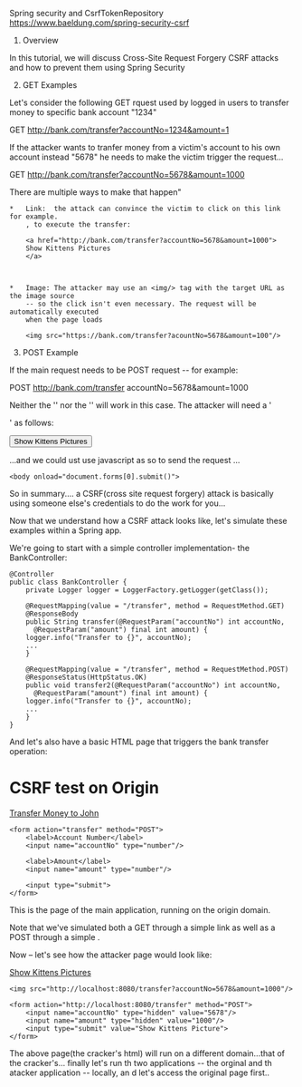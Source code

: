 Spring security and CsrfTokenRepository
https://www.baeldung.com/spring-security-csrf

1.  Overview

In this tutorial, we will discuss Cross-Site Request Forgery CSRF attacks and how to prevent
them using Spring Security


2. GET Examples

Let's consider the following GET rquest used by logged in users to transfer money to 
specific bank account "1234" 


GET http://bank.com/transfer?accountNo=1234&amount=1


If the attacker wants to tranfer money from a victim's account to his own account instead "5678"
he needs to make the victim trigger the request...


GET http://bank.com/transfer?accountNo=5678&amount=1000




There are multiple ways to make that happen"

	*	Link:  the attack can convince the victim to click on this link for example.
		, to execute the transfer:

		<a href="http://bank.com/transfer?accountNo=5678&amount=1000">
		Show Kittens Pictures
		</a>



	*	Image: The attacker may use an <img/> tag with the target URL as the image source
		-- so the click isn't even necessary. The request will be automatically executed
		when the page loads

		<img src="https://bank.com/transfer?acountNo=5678&amount=100"/>



3. POST Example

If the main request needs to be POST request -- for example:


POST http://bank.com/transfer
accountNo=5678&amount=1000


Neither the '<a>' nor the '</img>' will work in this case.  The attacker  will need a 
'<form>' as follows:

<form action="http://bank.com/transfer" method="POST">
    <input type="hidden" name="accountNo" value="5678"/>
    <input type="hidden" name="amount" value="1000"/>
    <input type="submit" value="Show Kittens Pictures"/>
</form>


...and we could ust use javascript as so to send the request ...


	<body onload="document.forms[0].submit()">
<form>



So in summary.... a CSRF(cross site request forgery) attack is basically using someone else's credentials
to do the work for you...


Now that we understand how a CSRF attack looks like, let's simulate these examples within a Spring app.

We're going to start with a simple controller implementation- the BankController:


	@Controller
	public class BankController {
	    private Logger logger = LoggerFactory.getLogger(getClass());
	 
	    @RequestMapping(value = "/transfer", method = RequestMethod.GET)
	    @ResponseBody
	    public String transfer(@RequestParam("accountNo") int accountNo, 
	      @RequestParam("amount") final int amount) {
		logger.info("Transfer to {}", accountNo);
		...
	    }
	 
	    @RequestMapping(value = "/transfer", method = RequestMethod.POST)
	    @ResponseStatus(HttpStatus.OK)
	    public void transfer2(@RequestParam("accountNo") int accountNo, 
	      @RequestParam("amount") final int amount) {
		logger.info("Transfer to {}", accountNo);
		...
	    }
	}


And let's also have a basic HTML page that triggers the bank transfer operation:

<html>
<body>
    <h1>CSRF test on Origin</h1>
    <a href="transfer?accountNo=1234&amount=100">Transfer Money to John</a>
     
    <form action="transfer" method="POST">
        <label>Account Number</label> 
        <input name="accountNo" type="number"/>
 
        <label>Amount</label>         
        <input name="amount" type="number"/>
 
        <input type="submit">
    </form>
</body>
</html>



This is the page of the main application, running on the origin domain.

Note that we've simulated both a GET through a simple link as well as a POST through a simple <form>.

Now – let's see how the attacker page would look like:

<html>
<body>
    <a href="http://localhost:8080/transfer?accountNo=5678&amount=1000">Show Kittens Pictures</a>
     
    <img src="http://localhost:8080/transfer?accountNo=5678&amount=1000"/>
     
    <form action="http://localhost:8080/transfer" method="POST">
        <input name="accountNo" type="hidden" value="5678"/>
        <input name="amount" type="hidden" value="1000"/>
        <input type="submit" value="Show Kittens Picture">
    </form>
</body>
</html>




The above page(the cracker's html) 
will run on a different domain...that of the cracker's...
finally let's run th two applications -- the orginal and th atacker application -- locally, an d
let's access the original page first..




